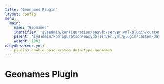 ```yaml
---
title: "Geonames Plugin"
layout: config
menu:
  main:
    name: "Geonames"
    identifier: "sysadmin/konfiguration/easydb-server.yml/plugin/custom-data-type/geonames"
    parent: "sysadmin/konfiguration/easydb-server.yml/plugin/custom-data-type"
    weight: 1002
easydb-server.yml:
  - plugins.enable.base.custom-data-type-geonames
---
```

# Geonames Plugin